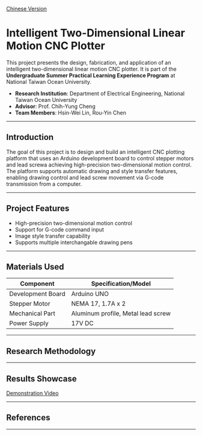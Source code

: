 [Chinese Version](README.md)
# Intelligent Two-Dimensional Linear Motion CNC Plotter

This project presents the design, fabrication, and application of an intelligent two-dimensional linear motion CNC plotter. It is part of the **Undergraduate Summer Practical Learning Experience Program** at National Taiwan Ocean University.

- **Research Institution**: Department of Electrical Engineering, National Taiwan Ocean University
- **Advisor**: Prof. Chih-Yung Cheng
- **Team Members**: Hsin-Wei Lin, Rou-Yin Chen

---
## Introduction
The goal of this project is to design and build an intelligent CNC plotting platform that uses an Arduino development board to control stepper motors and lead screwa achieving high-precision two-dimensional motion control.  
The platform supports automatic drawing and style transfer features, enabling drawing control and lead screw movement via G-code transmission from a computer.

---
## Project Features
- High-precision two-dimensional motion control
- Support for G-code command input
- Image style transfer capability
- Supports multiple interchangable drawing pens

---
## Materials Used
| Component          | Specification/Model                |
|--------------------|------------------------------------|
| Development Board  | Arduino UNO                        |
| Stepper Motor      | NEMA 17, 1.7A x 2                  |
| Mechanical Part    | Aluminum profile, Metal lead screw |
| Power Supply       | 17V DC                             |

---
## Research Methodology

---
## Results Showcase
[Demonstration Video](https://youtu.be/Qn8gQQk7WbQ)

---
## References

---
